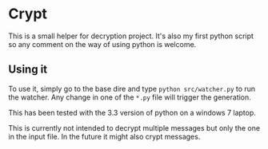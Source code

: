 Crypt
=====

This is a small helper for decryption project. It's also my first python script so any comment on the
way of using python is welcome.

Using it
--------

To use it, simply go to the base dire and type ``python src/watcher.py`` to run the watcher. Any change in 
one of the ``*.py`` file will trigger the generation.

This has been tested with the 3.3 version of python on a windows 7 laptop.

This is currently not intended to decrypt multiple messages but only the one in the input file. In the future it 
might also crypt messages.
